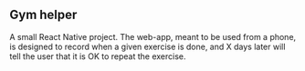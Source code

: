 ## Gym helper
A small React Native project. The web-app, meant to be used from a phone, is designed to record when a given exercise is done, and X days later will tell the user that it is OK to repeat the exercise.
